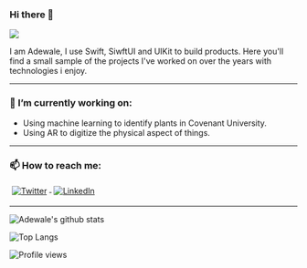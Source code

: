 ### Hi there 👋

![](https://media.giphy.com/media/VDBaLMiYj4H9SQ6ZVn/giphy.gif)

I am Adewale, I use Swift, SiwftUI and UIKit to build products. Here you'll find a small sample of the projects I've worked on over the years with technologies i enjoy. 

---
<!--
 ### 🚧 I build with:
  
  <p>
  
  <a href="https://flutter.dev/">
    <img src="https://github.com/AdewaleCode/AdewaleCode/blob/master/svg/dev/frameworks/flutter.svg" alt="Flutter" style="vertical-align:top; margin:4px">
  </a>

 <a href="https://dartpad.dev/">
    <img src="https://github.com/AdewaleCode/AdewaleCode/blob/master/svg/dev/languages/dart_colour.svg" alt="Dart" style="vertical-align:top; margin:4px">
  </a>

  <a href="https://www.python.org/">
    <img src="https://github.com/AdewaleCode/AdewaleCode/blob/master/svg/dev/languages/python.svg" alt="Python" style="vertical-align:top; margin:4px">
  </a>
  
  <a href="https://developer.android.com/studio">
    <img src="https://github.com/AdewaleCode/AdewaleCode/blob/master/svg/dev/tools/android_studio_colour.svg" alt="Android Studio" style="vertical-align:top; margin:4px">
  </a>
  
  <a href="https://code.visualstudio.com/">
    <img src="https://github.com/AdewaleCode/AdewaleCode/blob/master/svg/dev/tools/visualstudio_code.svg" alt="Visual Studio Code" style="vertical-align:top; margin:4px">
  </a>
  
  <a href="https://www.javascript.com/">
    <img src="https://github.com/AdewaleCode/AdewaleCode/blob/master/svg/dev/languages/js.svg" alt="JavaScript" style="vertical-align:top; margin:4px">
  </a>
 -->

### 🔭 I’m currently working on:

- Using machine learning to identify plants in Covenant University.
- Using AR to digitize the physical aspect of things.

---

### 📫 How to reach me:

<p align="start">
  <a href="https://twitter.com/A_4_Ade">
    <img src="https://raw.githubusercontent.com/MikeCodesDotNET/MikeCodesDotNET/a8abbf37441f3253f74ea255a47f289208d7568c/Resources/twitter.svg" alt="Twitter" style="vertical-align:top; margin:4px">
  </a>  

  <a href="https://www.linkedin.com/in/adewale-sanusi-084a54135/">
    <img src="https://raw.githubusercontent.com/MikeCodesDotNET/MikeCodesDotNET/a8abbf37441f3253f74ea255a47f289208d7568c/Resources/linkedIn.svg" alt="LinkedIn" style="vertical-align:top; margin:4px">
  </a>
  
  ---
  
 
  
![Adewale's github stats](https://github-readme-stats.vercel.app/api?username=9T9AD&show_icons=true&theme=dark) 
  
![Top Langs](https://github-readme-stats.vercel.app/api/top-langs/?username=9T9AD)
  
 

![Profile views](https://gpvc.arturio.dev/9T9AD)



<!--
 (https://github.com/anuraghazra/github-readme-stats)


**AdewaleCode/AdewaleCode** is a ✨ _special_ ✨ repository because its `README.md` (this file) appears on your GitHub profile.

Here are some ideas to get you started:

- 🔭 I’m currently working on ...
- 🌱 I’m currently learning ...
- 👯 I’m looking to collaborate on ...
- 🤔 I’m looking for help with ...
- 💬 Ask me about ...
- 📫 How to reach me: ...
- 😄 Pronouns: ...
- ⚡ Fun fact: ...
-->
